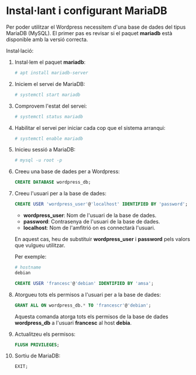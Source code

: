 # Instal·lant i configurant MariaDB

Per poder utilitzar el Wordpress necessitem d'una base de dades del tipus MariaDB (MySQL). El primer pas es revisar si el paquet **mariadb** està disponible amb la versió correcta. 

Instal·lació:

1. Instal·lem el paquet **mariadb**:

    ```sh
    # apt install mariadb-server 
    ```

2. Iniciem el servei de MariaDB:

    ```sh
    # systemctl start mariadb
    ```

3. Comprovem l'estat del servei:

    ```sh
    # systemctl status mariadb
    ```

4. Habilitar el servei per iniciar cada cop que el sistema arranqui:

    ```sh
    # systemctl enable mariadb
    ```

5. Inicieu sessió a MariaDB:

    ```sh
    # mysql -u root -p
    ```

6. Creeu una base de dades per a Wordpress:

    ```sql
    CREATE DATABASE wordpress_db;
    ```

7. Creeu l'usuari per a la base de dades:

    ```sql
    CREATE USER 'wordpress_user'@'localhost' IDENTIFIED BY 'password';
    ````

    * **wordpress_user**: Nom de l'usuari de la base de dades.
    * **password**: Contrasenya de l'usuari de la base de dades.
    * **localhost**: Nom de l'amfitrió on es connectarà l'usuari.
  
    En aquest cas, heu de substituir **wordpress_user** i **password** pels valors que vulgueu utilitzar. 
    
    Per exemple:
    
    ```bash
    # hostname
    debian
    ```

    ```sql
    CREATE USER 'francesc'@'debian' IDENTIFIED BY 'amsa';
    ````

8. Atorgueu tots els permisos a l'usuari per a la base de dades:

    ```sql
    GRANT ALL ON wordpress_db.* TO 'francescr'@'debian';
    ```
    Aquesta comanda atorga tots els permisos de la base de dades **wordpress_db** a l'usuari **francesc** al host **debia**.

9. Actualitzeu els permisos:

    ```sql
    FLUSH PRIVILEGES;
    ```

10. Sortiu de MariaDB:

    ```sql
    EXIT;
    ```
